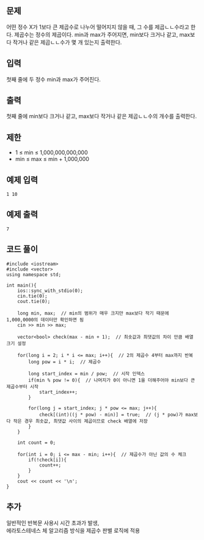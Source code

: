 ## 문제 
어떤 정수 X가 1보다 큰 제곱수로 나누어 떨어지지 않을 때, 그 수를 제곱ㄴㄴ수라고 한다. 제곱수는 정수의 제곱이다. min과 max가 주어지면, min보다 크거나 같고, max보다 작거나 같은 제곱ㄴㄴ수가 몇 개 있는지 출력한다.


## 입력
첫째 줄에 두 정수 min과 max가 주어진다.


## 출력
첫째 줄에 min보다 크거나 같고, max보다 작거나 같은 제곱ㄴㄴ수의 개수를 출력한다.

## 제한
- 1 ≤ min ≤ 1,000,000,000,000  
- min ≤ max ≤ min + 1,000,000
## 예제 입력 
```
1 10
```

## 예제 출력  
```
7
```
## 코드 풀이
```
#include <iostream>
#include <vector>
using namespace std;

int main(){
    ios::sync_with_stdio(0);
    cin.tie(0);
    cout.tie(0);
    
    long min, max;  // min의 범위가 매우 크지만 max보다 작기 때문에 1,000,0000의 데이터만 확인하면 됨
    cin >> min >> max;
    
    vector<bool> check(max - min + 1);  // 최솟값과 최댓값의 차이 만큼 배열 크기 설정
    
    for(long i = 2; i * i <= max; i++){  // 2의 제곱수 4부터 max까지 반복
        long pow = i * i;  // 제곱수
        
        long start_index = min / pow;  // 시작 인덱스
        if(min % pow != 0){  // 나머지가 0이 아니면 1을 더해주어야 min보다 큰 제곱수부터 시작
            start_index++;
        }
        
        for(long j = start_index; j * pow <= max; j++){
            check[(int)((j * pow) - min)] = true;  // (j * pow)가 max보다 작은 경우 최솟값, 최댓값 사이의 제곱이므로 check 배열에 저장
        }
    }
    
    int count = 0;
    
    for(int i = 0; i <= max - min; i++){  // 제곱수가 아닌 값의 수 체크
        if(!check[i]){
            count++;
        }
    }
    cout << count << '\n';  
}
```
## 추가
일반적인 반복문 사용시 시간 초과가 발생,  
에라토스테네스 체 알고리즘 방식을 제곱수 판별 로직에 적용

